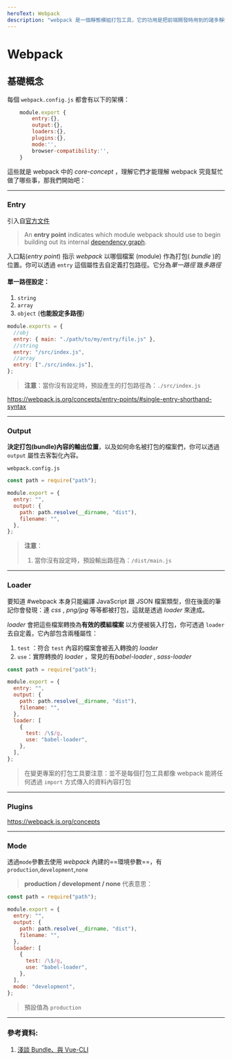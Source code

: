 ```yaml
---
heroText: Webpack
description: "webpack 是一個靜態模組打包工具，它的功用是把前端開發時用到的諸多靜態資源（如 JavaScript、CSS 和圖片等檔案）進行打包(bundle)。"
---
```


# Webpack

## 基礎概念

每個 `webpack.config.js` 都會有以下的架構：

```js
    module.export {
        entry:{},
        output:{},
        loaders:{},
        plugins:{},
        mode:'',
        browser-compatibility:'',
    }
```

這些就是 webpack 中的 _core-concept_ ，理解它們才能理解 webpack 究竟幫忙做了哪些事，那我們開始吧：

---

### Entry

引入自[官方文件](https://webpack.js.org/concepts)

> An **entry point** indicates which module webpack should use to begin building out its internal [dependency graph](https://webpack.js.org/concepts/dependency-graph/).

入口點(_entry point_) 指示 _webpack_ 以哪個檔案 (module) 作為打包( _bundle_ )的位置。你可以透過 `entry` 這個屬性去自定義打包路徑。它分為*單一路徑* 跟*多路徑*

#### 單一路徑設定：

1. `string`
2. `array`
3. `object` (**也能設定多路徑**)

```js
module.exports = {
  //obj
  entry: { main: "./path/to/my/entry/file.js" },
  //string
  entry: "/src/index.js",
  //array
  entry: ["./src/index.js"],
};
```

> **注意**：當你沒有設定時，預設產生的打包路徑為：`./src/index.js`

https://webpack.js.org/concepts/entry-points/#single-entry-shorthand-syntax

---

### Output

**決定打包(bundle)內容的輸出位置**，以及如何命名被打包的檔案們，你可以透過 `output` 屬性去客製化內容。

`webpack.config.js`

```js
const path = require("path");

module.export = {
  entry: "",
  output: {
    path: path.resolve(__dirname, "dist"),
    filename: "",
  },
};
```

> **注意**：
>
> 1.  當你沒有設定時，預設輸出路徑為：`/dist/main.js`

---

### Loader

要知道 #webpack 本身只能編譯 JavaScript 跟 JSON 檔案類型，但在後面的筆記你會發現：連 _css_ , _png/jpg_ 等等都被打包，這就是透過 _loader_ 來達成。

_loader_ 會把這些檔案轉換為**有效的模組檔案** 以方便被裝入打包，你可透過 `loader` 去自定義，它內部包含兩種屬性：

1. `test` ：符合 `test` 內容的檔案會被丟入轉換的 _loader_
2. `use`：實際轉換的 _loader_ ，常見的有*babel-loader* , _sass-loader_

```js
const path = require("path");

module.export = {
  entry: "",
  output: {
    path: path.resolve(__dirname, "dist"),
    filename: "",
  },
  loader: [
    {
      test: /\$/g,
      use: "babel-loader",
    },
  ],
};
```

> 在變更專案的打包工具要注意：並不是每個打包工具都像 webpack 能將任何透過 `import` 方式傳入的資料內容打包

---

### Plugins

https://webpack.js.org/concepts

---

### Mode

透過`mode`參數去使用 _webpack_ 內建的==環境參數==，有 `production`,`development`,`none`

> **production / development / none** 代表意思：

```js
const path = require("path");

module.export = {
  entry: "",
  output: {
    path: path.resolve(__dirname, "dist"),
    filename: "",
  },
  loader: [
    {
      test: /\$/g,
      use: "babel-loader",
    },
  ],
  mode: "development",
};
```

> 預設值為 `production`

---

### 參考資料:

1. [淺談 Bundle、與 Vue-CLI](https://medium.com/the-messiah-code-%E7%A5%9E%E7%A2%BC%E6%8A%80%E8%A1%93%E5%85%B1%E7%AD%86/%E6%B7%BA%E8%AB%87-bundle-webpack%E8%88%87vue-cli-c2eda4a3cda3)
